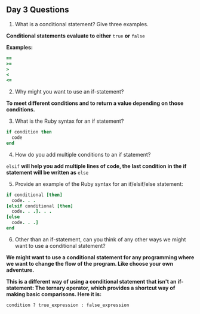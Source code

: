 ## Day 3 Questions

1. What is a conditional statement? Give three examples.

**Conditional statements evaluate to either** `true` **or** `false`

**Examples:**

```ruby
==
>=
>
<
<=
```


2. Why might you want to use an if-statement?

**To meet different conditions and to return a value depending on those conditions.**


3. What is the Ruby syntax for an if statement?

```ruby
if condition then
  code
end
```


4. How do you add multiple conditions to an if statement?

`elsif` **will help you add multiple lines of code, the last condition in the if statement will be written as** `else`


5. Provide an example of the Ruby syntax for an if/elsif/else statement:

```ruby
if conditional [then]
  code. . .
[elsif conditional [then]
  code. . .]. . .
[else
  code. . .]
end
```


6. Other than an if-statement, can you think of any other ways we might want to use a conditional statement?

**We might want to use a conditional statement for any programming where we want to change the flow of the program. Like choose your own adventure.**


**This is a different way of using a conditional statement that isn't an if-statement: The ternary operator, which provides a shortcut way of making basic comparisons. Here it is:**

`condition ? true_expression : false_expression`
